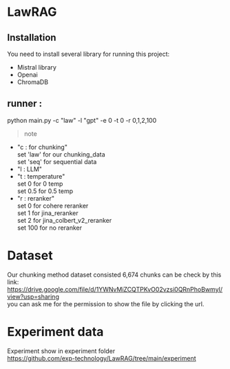 # LawRAG 

## Installation
You need to install several library for running this project:<br>
- Mistral library
- Openai
- ChromaDB
## runner : 
python main.py -c "law" -l "gpt" -e 0 -t 0 -r 0,1,2,100
> note
- "c : for chunking"<br>
set 'law' for our chunking_data<br>
set 'seq' for sequential data
- "l : LLM"
- "t : temperature" <br> set 0 for 0 temp <br>
set 0.5 for 0.5 temp
- "r : reranker"<br>
set 0 for cohere reranker <br>
set 1 for jina_reranker<br>
set 2 for jina_colbert_v2_reranker<br>
set 100 for no reranker



# Dataset
Our chunking method dataset consisted 6,674 chunks can be check by this link:
<br>
https://drive.google.com/file/d/1YWNvMiZCQTPKvO02vzsi0QRnPhoBwmyI/view?usp=sharing
<br>
you can ask me for the permission to show the file by clicking the url.

# Experiment data
Experiment show in experiment folder<br>
https://github.com/exp-technology/LawRAG/tree/main/experiment

